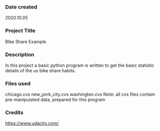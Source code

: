 ### Date created
2020.10.05

###  Project Title
BIke Share Example

### Description
In this project a basic python program is written to get the basic statistic details of the us bike share habits.

### Files used
chicago.cvs
new_york_city.cvs
washington.cvs
Note: all cvs files contain pre-manipulated data, prepared for this program

### Credits
https://www.udacity.com/
